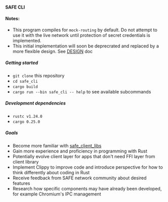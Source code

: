 #### SAFE CLI

#### Notes:
- This program compiles for `mock-routing` by default. Do not attempt to use it with the live network until protection of secret credentials is implemented.
- This initial implementation will soon be deprecrated and replaced by a more flexible design. See [DESIGN](https://github.com/hunterlester/safe_cli/blob/master/DESIGN.md) doc 

##### Getting started 
- `git clone` this repository
- `cd safe_cli`
- `cargo build`
- `cargo run --bin safe_cli -- help` to see available subcommands

##### Development dependencies
- `rustc v1.24.0`
- `cargo 0.25.0`

##### Goals
- Become more familiar with [safe_client_libs](https://github.com/maidsafe/safe_client_libs)
- Gain more experience and proficiency in programming with Rust
- Potentially evolve client layer for apps that don't need FFI layer from client library
- Implement Clippy to improve code and introduce perspective for how to think differently about coding in Rust
- Receive feedback from SAFE network community about desired features
- Research how specific components may have already been developed, for example Chromium's IPC management
